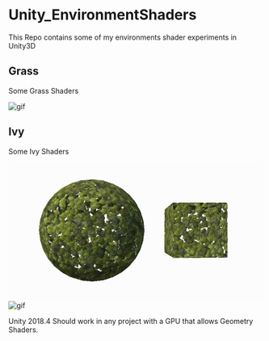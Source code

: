 Unity_EnvironmentShaders
================================

This Repo contains some of my environments shader experiments in Unity3D



Grass
--------------------------------

Some Grass Shaders

![gif](/Media/Grass.gif)


Ivy
--------------------------------

Some Ivy Shaders



![gif](/Media/Ivy.gif)
![gif](/Media/Ivy_2.gif)

Unity 2018.4
Should work in any project with a GPU that allows Geometry Shaders.

